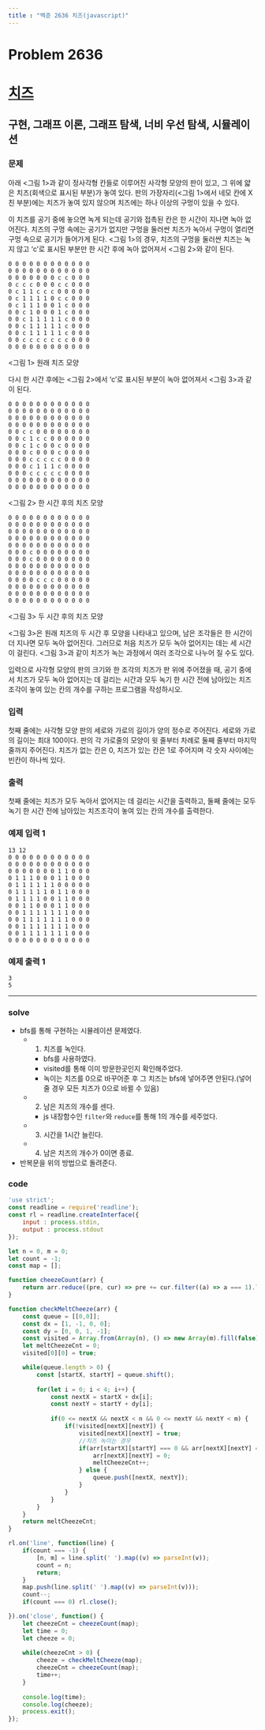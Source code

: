 ```yaml
---
title : "백준 2636 치즈(javascript)"
---
```

# Problem 2636

# [치즈](https://www.acmicpc.net/problem/2636)

## 구현, 그래프 이론, 그래프 탐색, 너비 우선 탐색, 시뮬레이션

### 문제

아래 <그림 1>과 같이 정사각형 칸들로 이루어진 사각형 모양의 판이 있고, 그 위에 얇은 치즈(회색으로 표시된 부분)가 놓여 있다. 판의 가장자리(<그림 1>에서 네모 칸에 X친 부분)에는 치즈가 놓여 있지 않으며 치즈에는 하나 이상의 구멍이 있을 수 있다.

이 치즈를 공기 중에 놓으면 녹게 되는데 공기와 접촉된 칸은 한 시간이 지나면 녹아 없어진다. 치즈의 구멍 속에는 공기가 없지만 구멍을 둘러싼 치즈가 녹아서 구멍이 열리면 구멍 속으로 공기가 들어가게 된다. <그림 1>의 경우, 치즈의 구멍을 둘러싼 치즈는 녹지 않고 ‘c’로 표시된 부분만 한 시간 후에 녹아 없어져서 <그림 2>와 같이 된다.
```
0 0 0 0 0 0 0 0 0 0 0 0
0 0 0 0 0 0 0 0 0 0 0 0
0 0 0 0 0 0 0 c c 0 0 0
0 c c c 0 0 0 c c 0 0 0
0 c 1 1 c c c 0 0 0 0 0
0 c 1 1 1 1 0 c c 0 0 0
0 c 1 1 1 0 0 1 c 0 0 0
0 0 c 1 0 0 0 1 c 0 0 0
0 0 c 1 1 1 1 1 c 0 0 0
0 0 c 1 1 1 1 1 c 0 0 0
0 0 c 1 1 1 1 1 c 0 0 0
0 0 c c c c c c c 0 0 0
0 0 0 0 0 0 0 0 0 0 0 0
```
<그림 1> 원래 치즈 모양

다시 한 시간 후에는 <그림 2>에서 ‘c’로 표시된 부분이 녹아 없어져서 <그림 3>과 같이 된다.

```
0 0 0 0 0 0 0 0 0 0 0 0
0 0 0 0 0 0 0 0 0 0 0 0
0 0 0 0 0 0 0 0 0 0 0 0
0 0 0 0 0 0 0 0 0 0 0 0
0 0 c c 0 0 0 0 0 0 0 0
0 0 c 1 c c 0 0 0 0 0 0
0 0 c 1 c 0 0 c 0 0 0 0
0 0 0 c 0 0 0 c 0 0 0 0
0 0 0 c c c c c 0 0 0 0
0 0 0 c 1 1 1 c 0 0 0 0
0 0 0 c c c c c 0 0 0 0
0 0 0 0 0 0 0 0 0 0 0 0
0 0 0 0 0 0 0 0 0 0 0 0
```

<그림 2> 한 시간 후의 치즈 모양

```
0 0 0 0 0 0 0 0 0 0 0 0
0 0 0 0 0 0 0 0 0 0 0 0
0 0 0 0 0 0 0 0 0 0 0 0
0 0 0 0 0 0 0 0 0 0 0 0
0 0 0 0 0 0 0 0 0 0 0 0
0 0 0 c 0 0 0 0 0 0 0 0
0 0 0 c 0 0 0 0 0 0 0 0
0 0 0 0 0 0 0 0 0 0 0 0
0 0 0 0 0 0 0 0 0 0 0 0
0 0 0 0 c c c 0 0 0 0 0
0 0 0 0 0 0 0 0 0 0 0 0
0 0 0 0 0 0 0 0 0 0 0 0
0 0 0 0 0 0 0 0 0 0 0 0
```

<그림 3> 두 시간 후의 치즈 모양

<그림 3>은 원래 치즈의 두 시간 후 모양을 나타내고 있으며, 남은 조각들은 한 시간이 더 지나면 모두 녹아 없어진다. 그러므로 처음 치즈가 모두 녹아 없어지는 데는 세 시간이 걸린다. <그림 3>과 같이 치즈가 녹는 과정에서 여러 조각으로 나누어 질 수도 있다.

입력으로 사각형 모양의 판의 크기와 한 조각의 치즈가 판 위에 주어졌을 때, 공기 중에서 치즈가 모두 녹아 없어지는 데 걸리는 시간과 모두 녹기 한 시간 전에 남아있는 치즈조각이 놓여 있는 칸의 개수를 구하는 프로그램을 작성하시오.

### 입력

첫째 줄에는 사각형 모양 판의 세로와 가로의 길이가 양의 정수로 주어진다. 세로와 가로의 길이는 최대 100이다. 판의 각 가로줄의 모양이 윗 줄부터 차례로 둘째 줄부터 마지막 줄까지 주어진다. 치즈가 없는 칸은 0, 치즈가 있는 칸은 1로 주어지며 각 숫자 사이에는 빈칸이 하나씩 있다.

### 출력

첫째 줄에는 치즈가 모두 녹아서 없어지는 데 걸리는 시간을 출력하고, 둘째 줄에는 모두 녹기 한 시간 전에 남아있는 치즈조각이 놓여 있는 칸의 개수를 출력한다.

### 예제 입력 1
```
13 12
0 0 0 0 0 0 0 0 0 0 0 0
0 0 0 0 0 0 0 0 0 0 0 0
0 0 0 0 0 0 0 1 1 0 0 0
0 1 1 1 0 0 0 1 1 0 0 0
0 1 1 1 1 1 1 0 0 0 0 0
0 1 1 1 1 1 0 1 1 0 0 0
0 1 1 1 1 0 0 1 1 0 0 0
0 0 1 1 0 0 0 1 1 0 0 0
0 0 1 1 1 1 1 1 1 0 0 0
0 0 1 1 1 1 1 1 1 0 0 0
0 0 1 1 1 1 1 1 1 0 0 0
0 0 1 1 1 1 1 1 1 0 0 0
0 0 0 0 0 0 0 0 0 0 0 0
```
### 예제 출력 1
```
3
5
```
---
### solve
- bfs를 통해 구현하는 시뮬레이션 문제였다.
    - 1. 치즈를 녹인다.
        - bfs를 사용하였다.
        - visited를 통해 이미 방문한곳인지 확인해주었다.
        - 녹이는 치즈를 0으로 바꾸어준 후 그 치즈는 bfs에 넣어주면 안된다.(넣어줄 경우 모든 치즈가 0으로 바뀔 수 있음)
    - 2. 남은 치즈의 개수를 센다.
        - js 내장함수인 `filter`와 `reduce`를 통해 1의 개수를 세주었다.
    - 3. 시간을 1시간 늘린다.
    - 4. 남은 치즈의 개수가 0이면 종료.
- 반복문을 위의 방법으로 돌려준다.

###  code
```javascript
'use strict';
const readline = require('readline');
const rl = readline.createInterface({
    input : process.stdin,
    output : process.stdout
});

let n = 0, m = 0;
let count = -1;
const map = [];

function cheezeCount(arr) {
    return arr.reduce((pre, cur) => pre += cur.filter((a) => a === 1).length, 0);
}

function checkMeltCheeze(arr) {
    const queue = [[0,0]];
    const dx = [1, -1, 0, 0];
    const dy = [0, 0, 1, -1];
    const visited = Array.from(Array(n), () => new Array(m).fill(false));
    let meltCheezeCnt = 0;
    visited[0][0] = true;

    while(queue.length > 0) {
        const [startX, startY] = queue.shift();
        
        for(let i = 0; i < 4; i++) {
            const nextX = startX + dx[i];
            const nextY = startY + dy[i];
            
            if(0 <= nextX && nextX < n && 0 <= nextY && nextY < m) {
                if(!visited[nextX][nextY]) {
                    visited[nextX][nextY] = true;
                    //치즈 녹이는 경우
                    if(arr[startX][startY] === 0 && arr[nextX][nextY] === 1) {
                        arr[nextX][nextY] = 0;
                        meltCheezeCnt++;
                    } else {
                        queue.push([nextX, nextY]);
                    }
                }
            }
        }
    }
    return meltCheezeCnt;
}

rl.on('line', function(line) {
    if(count === -1) {
        [n, m] = line.split(' ').map((v) => parseInt(v));
        count = n;
        return;
    }
    map.push(line.split(' ').map((v) => parseInt(v)));
    count--;
    if(count === 0) rl.close();

}).on('close', function() {
    let cheezeCnt = cheezeCount(map);
    let time = 0;
    let cheeze = 0;
    
    while(cheezeCnt > 0) {
        cheeze = checkMeltCheeze(map);
        cheezeCnt = cheezeCount(map);
        time++;
    }
    
    console.log(time);
    console.log(cheeze);
    process.exit();
});
```